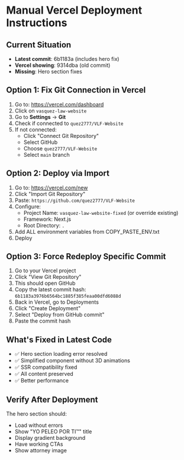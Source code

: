 # Manual Vercel Deployment Instructions

## Current Situation
- **Latest commit**: 6b1183a (includes hero fix)
- **Vercel showing**: 9314dba (old commit)
- **Missing**: Hero section fixes

## Option 1: Fix Git Connection in Vercel
1. Go to: https://vercel.com/dashboard
2. Click on `vasquez-law-website`
3. Go to **Settings** → **Git**
4. Check if connected to `quez2777/VLF-Website`
5. If not connected:
   - Click "Connect Git Repository"
   - Select GitHub
   - Choose `quez2777/VLF-Website`
   - Select `main` branch

## Option 2: Deploy via Import
1. Go to: https://vercel.com/new
2. Click "Import Git Repository"
3. Paste: `https://github.com/quez2777/VLF-Website`
4. Configure:
   - Project Name: `vasquez-law-website-fixed` (or override existing)
   - Framework: Next.js
   - Root Directory: `.`
5. Add ALL environment variables from COPY_PASTE_ENV.txt
6. Deploy

## Option 3: Force Redeploy Specific Commit
1. Go to your Vercel project
2. Click "View Git Repository" 
3. This should open GitHub
4. Copy the latest commit hash: `6b1183a3976b6564bc1885f385feaa00dfd6088d`
5. Back in Vercel, go to Deployments
6. Click "Create Deployment" 
7. Select "Deploy from GitHub commit"
8. Paste the commit hash

## What's Fixed in Latest Code
- ✅ Hero section loading error resolved
- ✅ Simplified component without 3D animations
- ✅ SSR compatibility fixed
- ✅ All content preserved
- ✅ Better performance

## Verify After Deployment
The hero section should:
- Load without errors
- Show "YO PELEO POR TI™" title
- Display gradient background
- Have working CTAs
- Show attorney image
